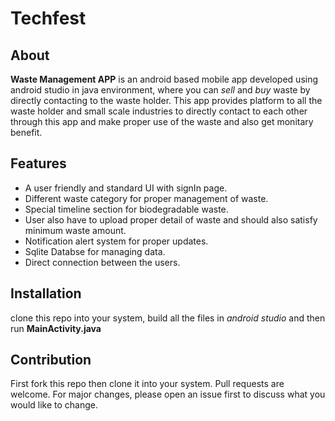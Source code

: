 # Techfest

## About
**Waste Management APP** is an android based mobile app developed using android studio in java environment, where you can *sell* and *buy*
waste by directly contacting to the waste holder. This app provides platform to all the waste holder and small scale industries to directly contact to each other through this app and make proper use of the waste and also get monitary benefit.   


## Features
- A user friendly and standard UI with signIn page.
- Different waste category for proper management of waste.
- Special timeline section for biodegradable waste.
- User also have to upload proper detail of waste and should also satisfy minimum waste amount.  
- Notification alert system for proper updates.
- Sqlite Databse for managing data.
- Direct connection between the users.


## Installation
clone this repo into your system, build all the files in *android studio* and then run **MainActivity.java** 


## Contribution
First fork this repo then clone it into your system.
Pull requests are welcome. For major changes, please open an issue first to discuss what you would like to change.
